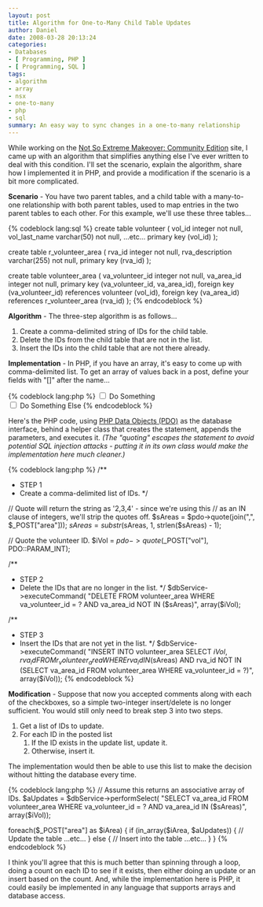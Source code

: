 ```yaml
---
layout: post
title: Algorithm for One-to-Many Child Table Updates
author: Daniel
date: 2008-03-28 20:13:24
categories:
- Databases
- [ Programming, PHP ]
- [ Programming, SQL ]
tags:
- algorithm
- array
- nsx
- one-to-many
- php
- sql
summary: An easy way to sync changes in a one-to-many relationship
---
```


While working on the [Not So Extreme Makeover: Community Edition][nsx] site, I came up with an algorithm that simplifies anything else I've ever written to deal with this condition.  I'll set the scenario, explain the algorithm, share how I implemented it in PHP, and provide a modification if the scenario is a bit more complicated.

**Scenario** - You have two parent tables, and a child table with a many-to-one relationship with both parent tables, used to map entries in the two parent tables to each other.  For this example, we'll use these three tables...

{% codeblock lang:sql %}
create table volunteer (
    vol_id  integer  not null,
    vol_last_name  varchar(50)  not null,
    ...etc...
  primary key (vol_id)
);

create table r_volunteer_area (
    rva_id  integer  not null,
    rva_description  varchar(255)  not null,
  primary key (rva_id)
);

create table volunteer_area (
    va_volunteer_id  integer  not null,
    va_area_id  integer  not null,
  primary key (va_volunteer_id, va_area_id),
  foreign key (va_volunteer_id) references volunteer (vol_id),
  foreign key (va_area_id) references r_volunteer_area (rva_id)
);
{% endcodeblock %}

**Algorithm** - The three-step algorithm is as follows...

1. Create a comma-delimited string of IDs for the child table.
2. Delete the IDs from the child table that are not in the list.
3. Insert the IDs into the child table that are not there already.

**Implementation** - In PHP, if you have an array, it's easy to come up with comma-delimited list.  To get an array of values back in a post, define your fields with "[]" after the name...

{% codeblock lang:php %}
<input type="checkbox" name="area[]" id="chkArea1" value="1" />
<label for="chkArea1">Do Something</label><br />
<input type="checkbox" name="area[]" id="chkArea7" value="7" />
<label for="chkArea7">Do Something Else</label>
{% endcodeblock %}

Here's the PHP code, using [PHP Data Objects (PDO)][pdo] as the database interface, behind a helper class that creates the statement, appends the parameters, and executes it. _(The "quoting" escapes the statement to avoid potential SQL injection attacks - putting it in its own class would make the implementation here much cleaner.)_

{% codeblock lang:php %}
/**
 * STEP 1
 *    Create a comma-delimited list of IDs.
 */

// Quote will return the string as '2,3,4' - since we're using this
// as an IN clause of integers, we'll strip the quotes off.
$sAreas = $pdo->quote(join(",", $_POST["area"]));
$sAreas = substr($sAreas, 1, strlen($sAreas) - 1);

// Quote the volunteer ID.
$iVol = $pdo->quote($_POST["vol"], PDO::PARAM_INT);

/**
 * STEP 2
 *    Delete the IDs that are no longer in the list.
 */
$dbService->executeCommand(
    "DELETE FROM volunteer_area
    WHERE   va_volunteer_id = ?
        AND va_area_id NOT IN ($sAreas)",
    array($iVol);

/**
 * STEP 3
 *    Insert the IDs that are not yet in the list.
 */
$dbService->executeCommand(
    "INSERT INTO volunteer_area
        SELECT $iVol, rva_id
        FROM r_volunteer_area
        WHERE   rva_id IN ($sAreas)
            AND rva_id NOT IN
            (SELECT va_area_id
            FROM volunteer_area
            WHERE va_volunteer_id = ?)",
    array($iVol));
{% endcodeblock %}

**Modification** - Suppose that now you accepted comments along with each of the checkboxes, so a simple two-integer insert/delete is no longer sufficient.  You would still only need to break step 3 into two steps.

1. Get a list of IDs to update.
2. For each ID in the posted list
   1. If the ID exists in the update list, update it.
   2. Otherwise, insert it.

The implementation would then be able to use this list to make the decision without hitting the database every time.

{% codeblock lang:php %}
// Assume this returns an associative array of IDs.
$aUpdates = $dbService->performSelect(
    "SELECT va_area_id
    FROM volunteer_area
    WHERE   va_volunteer_id = ?
        AND va_area_id IN ($sAreas)",
    array($iVol));

foreach($_POST["area"] as $iArea) {
    if (in_array($iArea, $aUpdates)) {
        // Update the table
        ...etc...
    }
    else {
        // Insert into the table
        ...etc...
    }
}
{% endcodeblock %}

I think you'll agree that this is much better than spinning through a loop, doing a count on each ID to see if it exists, then either doing an update or an insert based on the count.  And, while the implementation here is PHP, it could easily be implemented in any language that supports arrays and database access.


[nsx]: //djs-consulting.com/applications/nsx "Not So Extreme Makeover: Community Edition &bull; DJS Consulting"
[pdo]: //us.php.net/pdo "PHP Data Objects (PDO)"
